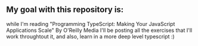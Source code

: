 ## My goal with this repository is: 
while I'm reading "Programming TypeScript: Making Your JavaScript Applications Scale" By O'Reilly Media I'll be posting all the exercises that I'll work throughtout it, and also, learn in a more deep level typescript
:)
